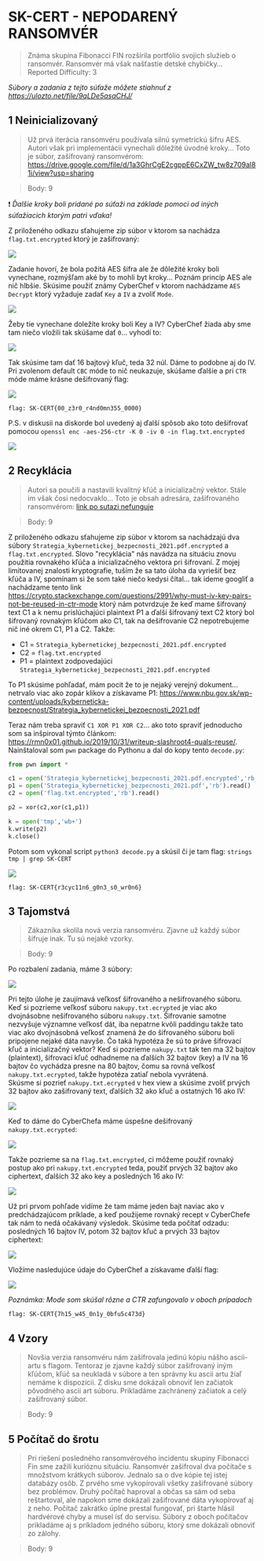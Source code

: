# SK-CERT - NEPODARENÝ RANSOMVÉR
> Známa skupina Fibonacci FIN rozšírila portfólio svojich služieb o ransomvér. Ransomvér má však našťastie detské chybičky… <br/>
Reported Difficulty: 3

*Súbory a zadania z tejto súťaže môžete stiahnuť z https://ulozto.net/file/9qLDe5asaCHJ/*

## 1 Neinicializovaný
> Už prvá iterácia ransomvéru používala silnú symetrickú šifru AES. Autori však pri implementácii vynechali dôležité úvodné kroky… Toto je súbor, zašifrovaný ransomvérom: https://drive.google.com/file/d/1a3GhrCgE2cgppE6CxZW_tw8z709al81j/view?usp=sharing

> Body: 9

:exclamation: *Ďalšie kroky boli pridané po súťaži na základe pomoci od iných súťažiacich ktorým patri vďaka!*

Z priloženého odkazu sťahujeme zip súbor v ktorom sa nachádza `flag.txt.encrypted` ktorý je zašifrovaný:

![](images/2022-05-13-10-57-45.png)

Zadanie hovorí, že bola požitá AES šifra ale že dôležité kroky boli vynechane, rozmýšľam aké by to mohli byt kroky... Poznám princíp AES ale nič hlbšie. Skúsime použiť známy CyberChef v ktorom nachádzame `AES Decrypt` ktorý vyžaduje zadať `Key` a `IV` a zvoliť `Mode`. 

![](images/2022-05-13-11-11-14.png)

Žeby tie vynechane doležíte kroky boli Key a IV? CyberChef žiada aby sme tam niečo vložili tak skúšame dať `0`... vyhodí to:

![](images/2022-05-13-11-12-59.png)

Tak skúsime tam dať 16 bajtový kľuč, teda 32 núl. Dáme to podobne aj do IV. Pri zvolenom default `CBC` móde to nič neukazuje, skúšame ďalšie a pri `CTR` móde máme krásne dešifrovaný flag:

![](images/2022-05-13-11-16-13.png)

```
flag: SK-CERT{00_z3r0_r4nd0mn355_0000}
```

P.S. v diskusii na diskorde bol uvedený aj ďalší spôsob ako toto dešifrovať pomocou `openssl enc -aes-256-ctr -K 0 -iv 0 -in flag.txt.encrypted`

![](images/2022-05-13-11-19-51.png)

## 2 Recyklácia
> Autori sa poučili a nastavili kvalitný kľúč a inicializačný vektor. Stále im však čosi nedocvaklo… Toto je obsah adresára, zašifrovaného ransomvérom: [link po sutazi nefunguje](#2-recyklácia)

> Body: 9

Z priloženého odkazu sťahujeme zip súbor v ktorom sa nachádzajú dva súbory `Strategia_kybernetickej_bezpecnosti_2021.pdf.encrypted` a `flag.txt.encrypted`. Slovo "recyklácia" nás navádza na situáciu znovu použitia rovnakého kľúča a inicializačného vektora pri šifrovaní. Z mojej limitovanej znalosti kryptografie, tuším že sa tato úloha da vyriešiť bez kľúča a IV, spomínam si že som také niečo kedysi čítal... tak ideme googliť a nachádzame tento link https://crypto.stackexchange.com/questions/2991/why-must-iv-key-pairs-not-be-reused-in-ctr-mode ktorý nám potvrdzuje že keď mame šifrovaný text C1 a k nemu prislúchajúci plaintext P1 a ďalší šifrovaný text C2 ktorý bol šifrovaný rovnakým kľúčom ako C1, tak na dešifrovanie C2 nepotrebujeme nič iné okrem C1, P1 a C2. Takže:
  * C1 = `Strategia_kybernetickej_bezpecnosti_2021.pdf.encrypted`
  * C2 = `flag.txt.encrypted`
  * P1 = plaintext zodpovedajúci `Strategia_kybernetickej_bezpecnosti_2021.pdf.encrypted`

To P1 skúsime pohľadať, mám pocit že to je nejaký verejný dokument... netrvalo viac ako zopár klikov a získavame P1: https://www.nbu.gov.sk/wp-content/uploads/kyberneticka-bezpecnost/Strategia_kybernetickej_bezpecnosti_2021.pdf

Teraz nám treba spraviť `C1 XOR P1 XOR C2`... ako toto spraviť jednoducho som sa inšpiroval týmto článkom: https://rmn0x01.github.io/2019/10/31/writeup-slashroot4-quals-reuse/. Nainštaloval som `pwn` package do Pythonu a dal do kopy tento `decode.py`:

```python
from pwn import *

c1 = open('Strategia_kybernetickej_bezpecnosti_2021.pdf.encrypted','rb').read()
p1 = open('Strategia_kybernetickej_bezpecnosti_2021.pdf','rb').read()
c2 = open('flag.txt.encrypted','rb').read()

p2 = xor(c2,xor(c1,p1))

k = open('tmp','wb+')
k.write(p2)
k.close()
```

Potom som vykonal script `python3 decode.py` a skúsil či je tam flag: `strings tmp | grep SK-CERT`

![](images/2022-05-13-14-41-30.png)

```
flag: SK-CERT{r3cyc11n6_g0n3_s0_wr0n6}
```

## 3 Tajomstvá
> Zákazníka skolila nová verzia ransomvéru. Zjavne už každý súbor šifruje inak. Tu sú nejaké vzorky.

> Body: 9

Po rozbalení zadania, máme 3 súbory:

![](images/2022-05-18-20-59-45.png)

Pri tejto úlohe je zaujímavá veľkosť šifrovaného a nešifrovaného súboru. Keď si pozrieme veľkosť súboru `nakupy.txt.ecrypted` je viac ako dvojnásobne nešifrovaného súboru `nakupy.txt`. Šifrovanie samotne nezvyšuje významne veľkosť dát, iba nepatrne kvôli paddingu takže tato viac ako dvojnásobná veľkosť znamená že do šifrovaného súboru boli pripojene nejaké dáta navyše. Čo taká hypotéza že sú to práve šifrovací kľuč a inicializačný vektor? Keď si pozrieme `nakupy.txt` tak ten ma 32 bajtov (plaintext), šifrovací kľuč odhadneme na ďalších 32 bajtov (key) a IV na 16 bajtov čo vychádza presne na 80 bajtov, čomu sa rovná veľkosť `nakupy.txt.ecrypted`, takže hypotéza zatiaľ nebola vyvrátená. <br/>
Skúsme si pozrieť `nakupy.txt.ecrypted` v hex view a skúsime zvoliť prvých 32 bajtov ako zašifrovaný text, ďalších 32 ako kľuč a ostatných 16 ako IV:

![](images/2022-05-17-21-04-21.png)

Keď to dáme do CyberChefa máme úspešne dešifrovaný `nakupy.txt.ecrypted`:

![](images/2022-05-17-21-05-22.png)

Takže pozrieme sa na `flag.txt.encrypted`, ci môžeme použiť rovnaký postup ako pri `nakupy.txt.encrypted` teda, použiť prvých 32 bajtov ako ciphertext, ďalších 32 ako key a posledných 16 ako IV:

![](images/2022-05-18-21-09-01.png)

Už pri prvom pohľade vidíme že tam máme jeden bajt naviac ako v predchádzajúcom príklade, a keď použijeme rovnaký recept v CyberChefe tak nám to nedá očakávaný výsledok. Skúsime teda počítať odzadu: posledných 16 bajtov IV, potom 32 bajtov kľuč a prvých 33 bajtov ciphertext:

![](images/2022-05-18-21-18-53.png)

Vložíme nasledujúce údaje do CyberChef a získavame ďalší flag:

![](images/2022-05-18-21-19-57.png)

*Poznámka: Mode som skúšal rôzne a CTR zafungovalo v oboch prípadoch*

```
flag: SK-CERT{7h15_w45_0n1y_0bfu5c473d}
```

## 4 Vzory
> Novšia verzia ransomvéru nám zašifrovala jedinú kópiu nášho ascii-artu s flagom. Tentoraz je zjavne každý súbor zašifrovaný iným kľúčom, kľúč sa neukladá v súbore a ten správny ku ascii artu žiaľ nemáme k dispozícii. Z disku sme dokázali obnoviť len začiatok pôvodného ascii art súboru. Prikladáme zachránený začiatok a celý zašifrovaný súbor.

> Body: 9

## 5 Počítač do šrotu
> Pri riešení posledného ransomvérového incidentu skupiny Fibonacci Fin sme zažili kurióznu situáciu. Ransomvér zašifroval dva počítače s množstvom krátkych súborov. Jednalo sa o dve kópie tej istej databázy osôb. Z prvého sme vykopírovali všetky zašifrované súbory bez problémov. Druhý počítač haproval a občas sa sám od seba reštartoval, ale napokon sme dokázali zašifrované dáta vykopírovať aj z neho. Počítač zakrátko úplne prestal fungovať, pri štarte hlásil hardvérové chyby a musel ísť do servisu. Súbory z oboch počítačov prikladáme aj s príkladom jedného súboru, ktorý sme dokázali obnoviť zo zálohy.

> Body: 9

